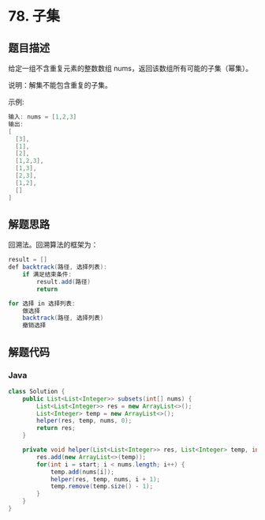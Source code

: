 # 78. 子集

## 题目描述

给定一组不含重复元素的整数数组 nums，返回该数组所有可能的子集（幂集）。

说明：解集不能包含重复的子集。

示例:
```java
输入: nums = [1,2,3]
输出:
[
  [3],
  [1],
  [2],
  [1,2,3],
  [1,3],
  [2,3],
  [1,2],
  []
]
```

## 解题思路

回溯法。回溯算法的框架为：
```java
result = []
def backtrack(路径, 选择列表):
    if 满足结束条件:
        result.add(路径)
        return

for 选择 in 选择列表:
    做选择
    backtrack(路径, 选择列表)
    撤销选择
```

## 解题代码

### Java

```java
class Solution {
    public List<List<Integer>> subsets(int[] nums) {
        List<List<Integer>> res = new ArrayList<>();
        List<Integer> temp = new ArrayList<>();
        helper(res, temp, nums, 0);
        return res;
    }

    private void helper(List<List<Integer>> res, List<Integer> temp, int[] nums, int start) {
        res.add(new ArrayList<>(temp));
        for(int i = start; i < nums.length; i++) {
            temp.add(nums[i]);
            helper(res, temp, nums, i + 1);
            temp.remove(temp.size() - 1);
        }
    }
}
```